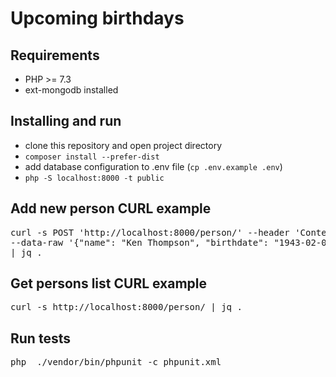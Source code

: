 # Upcoming birthdays

## Requirements
* PHP >= 7.3
* ext-mongodb installed

## Installing and run
* clone this repository and open project directory
* `composer install --prefer-dist`
* add database configuration to .env file (`cp .env.example .env`)
* `php -S localhost:8000 -t public`

## Add new person CURL example
<pre>
curl -s POST 'http://localhost:8000/person/' --header 'Content-Type: application/json' \
--data-raw '{"name": "Ken Thompson", "birthdate": "1943-02-04", "timezone": "America/New_York"}' \
| jq .
</pre>

## Get persons list CURL example
<pre>
curl -s http://localhost:8000/person/ | jq .
</pre>

## Run tests
<pre>
php  ./vendor/bin/phpunit -c phpunit.xml
</pre>
